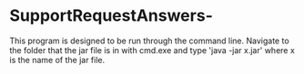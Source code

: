 # SupportRequestAnswers-
This program is designed to be run through the command line.  Navigate to the folder that the jar file is in with cmd.exe and type 'java -jar x.jar' where x is the name of the jar file.
